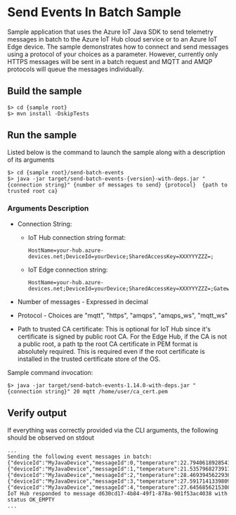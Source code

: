 # Send Events In Batch Sample

Sample application that uses the Azure IoT Java SDK to send telemetry messages in batch to the
Azure IoT Hub cloud service or to an Azure IoT Edge device. The sample demonstrates how to connect
and send messages using a protocol of your choices as a parameter. However, currently only HTTPS messages will be sent in a batch request and MQTT and AMQP protocols will queue the messages individually.

## Build the sample

```
$> cd {sample root}
$> mvn install -DskipTests
```

## Run the sample

Listed below is the command to launch the sample along with a description of its arguments

```
$> cd {sample root}/send-batch-events
$> java -jar target/send-batch-events-{version}-with-deps.jar "{connection string}" {number of messages to send} {protocol}  {path to trusted root ca}
```

### Arguments Description

* Connection String:
  * IoT Hub connection string format:

    ```
    HostName=your-hub.azure-devices.net;DeviceId=yourDevice;SharedAccessKey=XXXYYYZZZ=;
    ```

  * IoT Edge connection string:

    ```
    HostName=your-hub.azure-devices.net;DeviceId=yourDevice;SharedAccessKey=XXXYYYZZZ=;GatewayHostName=mygateway.contoso.com
    ```

* Number of messages - Expressed in decimal
* Protocol - Choices are "mqtt", "https", "amqps", "amqps_ws", "mqtt_ws"
* Path to trusted CA certificate: This is optional for IoT Hub since it's certificate is signed by public root CA. For the Edge Hub, if the CA is not a public root, a path tp the root CA certificate in PEM format is absolutely required. This is required even if the root certificate is installed in the trusted certificate store of the OS.

Sample command invocation:

```
$> java -jar target/send-batch-events-1.14.0-with-deps.jar "{connection string}" 20 mqtt /home/user/ca_cert.pem
```

## Verify output

If everything was correctly provided via the CLI arguments, the following should be observed on stdout

```
...
Sending the following event messages in batch:
{"deviceId":"MyJavaDevice","messageId":0,"temperature":22.794061892854135,"humidity":37.62552699796588}
{"deviceId":"MyJavaDevice","messageId":1,"temperature":21.53579682739172,"humidity":37.074460372012084}
{"deviceId":"MyJavaDevice","messageId":2,"temperature":28.469394562293672,"humidity":48.85065152753948}
{"deviceId":"MyJavaDevice","messageId":3,"temperature":27.59171413398098,"humidity":33.7627855634459}
{"deviceId":"MyJavaDevice","messageId":4,"temperature":27.645685621530887,"humidity":49.181172831276676}
IoT Hub responded to message d630cd17-4b84-49f1-878a-901f53ac4038 with status OK_EMPTY
...
```
